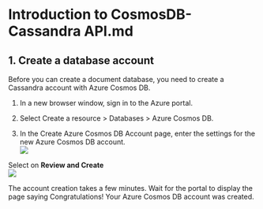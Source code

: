# Introduction to CosmosDB-Cassandra API.md

## 1. Create a database account

Before you can create a document database, you need to create a Cassandra account with Azure Cosmos DB.

1. In a new browser window, sign in to the Azure portal.

2. Select Create a resource > Databases > Azure Cosmos DB.

3. In the Create Azure Cosmos DB Account page, enter the settings for the new Azure Cosmos DB account.<br/>
<img src="images/cassandra.png"/><br/>

Select on **Review and Create**<br/>
<img src="images/cassandra1.png"/><br/>

The account creation takes a few minutes. Wait for the portal to display the page saying Congratulations! Your Azure Cosmos DB account was created.
